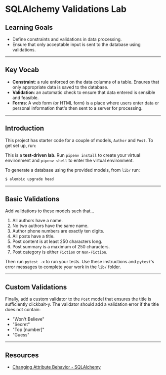 # SQLAlchemy Validations Lab

## Learning Goals

- Define constraints and validations in data processing.
- Ensure that only acceptable input is sent to the database using validations.

***

## Key Vocab

- **Constraint**: a rule enforced on the data columns of a table. Ensures that
  only appropriate data is saved to the database.
- **Validation**: an automatic check to ensure that data entered
  is sensible and feasible.
- **Forms**: A web form (or HTML form) is a place where users enter data or
  personal information that's then sent to a server for processing.

***

## Introduction

This project has starter code for a couple of models, `Author` and `Post`. To
get set up, run:

This is a **test-driven lab**. Run `pipenv install` to create your virtual
environment and `pipenv shell` to enter the virtual environment.

To generate a database using the provided models, from `lib/` run:

```bash
$ alembic upgrade head
```

***

## Basic Validations

Add validations to these models such that...

1. All authors have a name.
2. No two authors have the same name.
3. Author phone numbers are exactly ten digits.
4. All posts have a title.
5. Post content is at least 250 characters long.
6. Post summary is a maximum of 250 characters.
7. Post category is either `Fiction` or `Non-Fiction`.

Then run `pytest -x` to run your tests. Use these instructions and `pytest`'s
error messages to complete your work in the `lib/` folder.

***

## Custom Validations

Finally, add a custom validator to the `Post` model that ensures the title is
sufficiently clickbait-y. The validator should add a validation error if the
title does not contain:

- "Won't Believe"
- "Secret"
- "Top [number]"
- "Guess"

***

## Resources

- [Changing Attribute Behavior - SQLAlchemy][SQLAlchemy Validations]

[SQLAlchemy validations]: https://docs.sqlalchemy.org/en/14/orm/mapped_attributes.html#simple-validators
